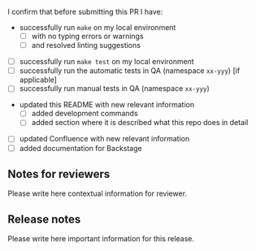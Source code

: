 I confirm that before submitting this PR I have:

- successfully run `make` on my local environment
  - [ ] with no typing errors or warnings
  - [ ] and resolved linting suggestions
- [ ] successfully run `make test` on my local environment
- [ ] successfully run the automatic tests in QA (namespace `xx-yyy`) [if applicable]
- [ ] successfully run manual tests in QA (namespace `xx-yyy`)
- updated this README with new relevant information
  - [ ] added development commands
  - [ ] added section where it is described what this repo does in detail
- [ ] updated Confluence with new relevant information
- [ ] added documentation for Backstage

## Notes for reviewers

Please write here contextual information for reviewer.

## Release notes

Please write here important information for this release.
